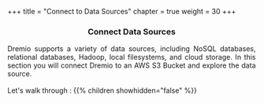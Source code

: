 +++
title = "Connect to Data Sources"
chapter = true
weight = 30
+++

<center><h3>Connect Data Sources  </h3></center>

<div style="text-align: justify">
 Dremio supports a variety of data sources, including NoSQL databases, relational databases, Hadoop, local filesystems, and cloud storage. In this section you will connect Dremio to an AWS S3 Bucket and explore the data source. 
  <br/><br/>Let's walk through :
  {{% children showhidden="false" %}}
</div>